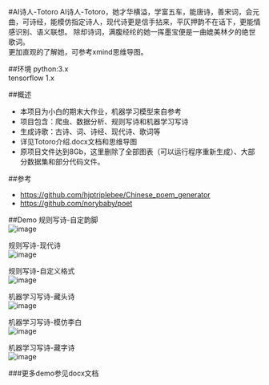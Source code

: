 #AI诗人-Totoro
AI诗人-Totoro，她才华横溢，学富五车，能唐诗，善宋词，会元曲，可诗经，能模仿指定诗人，现代诗更是信手拈来，平仄押韵不在话下，更能情感识别、语义联想。
除却诗词，满腹经纶的她一挥墨宝便是一曲媲美林夕的绝世歌词。<br/>
更加直观的了解她，可参考xmind思维导图。

##环境
python:3.x <br /> 
tensorflow  1.x

##概述
- 本项目为小白的期末大作业，机器学习模型来自参考
- 项目包含：爬虫、数据分析、规则写诗和机器学习写诗
- 生成诗歌：古诗、词、诗经、现代诗、歌词等
- 详见Totoro介绍.docx文档和思维导图
- 原项目文件达到8Gb，这里删除了全部图表（可以运行程序重新生成）、大部分数据集和部分代码文件。

##参考
- https://github.com/hjptriplebee/Chinese_poem_generator
- https://github.com/norybaby/poet

##Demo
规则写诗-自定韵脚 <br /> 
![image](https://github.com/ZubinGou/AI_Poet_Totoro/tree/master/Demo/reg_rhyme.png) <br /> 

规则写诗-现代诗 <br /> 
![image](https://github.com/ZubinGou/AI_Poet_Totoro/tree/master/Demo/reg_modern.png)

规则写诗-自定义格式 <br /> 
![image](https://github.com/ZubinGou/AI_Poet_Totoro/tree/master/Demo/reg_self.png) <br />

机器学习写诗-藏头诗<br /> 
![image](https://github.com/ZubinGou/AI_Poet_Totoro/tree/master/Demo/ml_head.jgp) <br />

机器学习写诗-模仿李白<br /> 
![image](https://github.com/ZubinGou/AI_Poet_Totoro/tree/master/Demo/ml_imitate.png) <br />

机器学习写诗-藏字诗<br /> 
![image](https://github.com/ZubinGou/AI_Poet_Totoro/tree/master/Demo/ml_hide.png) <br />

###更多demo参见docx文档
